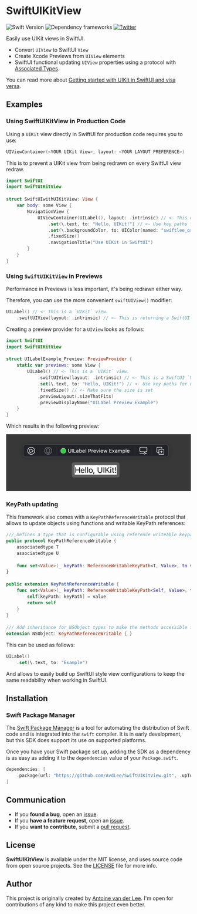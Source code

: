 # SwiftUIKitView
![Swift Version](https://img.shields.io/badge/Swift-5.5-F16D39.svg?style=flat) ![Dependency frameworks](https://img.shields.io/badge/Supports-_Swift_Package_Manager-F16D39.svg?style=flat) [![Twitter](https://img.shields.io/badge/twitter-@Twannl-blue.svg?style=flat)](https://twitter.com/twannl)

Easily use UIKit views in SwiftUI.

- Convert `UIView` to SwiftUI `View`
- Create Xcode Previews from `UIView` elements
- SwiftUI functional updating `UIView` properties using a protocol with [Associated Types](https://www.avanderlee.com/swift/associated-types-protocols/).

You can read more about [Getting started with UIKit in SwiftUI and visa versa](https://www.avanderlee.com/swiftui/integrating-swiftui-with-uikit/).

## Examples

### Using SwiftUIKitView in Production Code
Using a `UIKit` view directly in SwiftUI for production code requires you to use:

```swift
UIViewContainer(<YOUR UIKit View>, layout: <YOUR LAYOUT PREFERENCE>)
```

This is to prevent a UIKit view from being redrawn on every SwiftUI view redraw.

```swift
import SwiftUI
import SwiftUIKitView

struct SwiftUIwithUIKitView: View {
    var body: some View {
        NavigationView {
            UIViewContainer(UILabel(), layout: .intrinsic) // <- This can be any `UIKit` view.
                .set(\.text, to: "Hello, UIKit!") // <- Use key paths for updates.
                .set(\.backgroundColor, to: UIColor(named: "swiftlee_orange"))
                .fixedSize()
                .navigationTitle("Use UIKit in SwiftUI")
        }
    }
}
```

### Using `SwiftUIKitView` in Previews
Performance in Previews is less important, it's being redrawn either way.

Therefore, you can use the more convenient  `swiftUIView()` modifier:

```swift
UILabel() // <- This is a `UIKit` view.
    .swiftUIView(layout: .intrinsic) // <- This is returning a SwiftUI `View`.
```

Creating a preview provider for a `UIView` looks as follows:

```swift
import SwiftUI
import SwiftUIKitView

struct UILabelExample_Preview: PreviewProvider {
    static var previews: some View {
        UILabel() // <- This is a `UIKit` view.
            .swiftUIView(layout: .intrinsic) // <- This is a SwiftUI `View`.
            .set(\.text, to: "Hello, UIKit!") // <- Use key paths for updates.
            .fixedSize() // <- Make sure the size is set
            .previewLayout(.sizeThatFits)
            .previewDisplayName("UILabel Preview Example")
    }
}
```

Which results in the following preview:

<img src="Assets/uikit_uilabel_preview.png" width="750"/>

### KeyPath updating

This framework also comes with a `KeyPathReferenceWritable` protocol that allows to update objects using functions and writable KeyPath references:

```swift
/// Defines a type that is configurable using reference writeable keypaths.
public protocol KeyPathReferenceWritable {
    associatedtype T
    associatedtype U
    
    func set<Value>(_ keyPath: ReferenceWritableKeyPath<T, Value>, to value: Value) -> U
}

public extension KeyPathReferenceWritable {
    func set<Value>(_ keyPath: ReferenceWritableKeyPath<Self, Value>, to value: Value) -> Self {
        self[keyPath: keyPath] = value
        return self
    }
}

/// Add inheritance for NSObject types to make the methods accessible for many default types.
extension NSObject: KeyPathReferenceWritable { }
```

This can be used as follows:

```swift
UILabel()
    .set(\.text, to: "Example")
```

And allows to easily build up SwiftUI style view configurations to keep the same readability when working in SwiftUI.

## Installation

### Swift Package Manager

The [Swift Package Manager](https://swift.org/package-manager/) is a tool for automating the distribution of Swift code and is integrated into the `swift` compiler. It is in early development, but this SDK does support its use on supported platforms. 

Once you have your Swift package set up, adding the SDK as a dependency is as easy as adding it to the `dependencies` value of your `Package.swift`.

```swift
dependencies: [
    .package(url: "https://github.com/AvdLee/SwiftUIKitView.git", .upToNextMajor(from: "2.0.0"))
]
```

## Communication

- If you **found a bug**, open an [issue](https://github.com/AvdLee/SwiftUIKitView/issues).
- If you **have a feature request**, open an [issue](https://github.com/AvdLee/SwiftUIKitView/issues).
- If you **want to contribute**, submit a [pull request](https://github.com/AvdLee/SwiftUIKitView/pulls).


## License

**SwiftUIKitView** is available under the MIT license, and uses source code from open source projects. See the [LICENSE](https://github.com/AvdLee/SwiftUIKitView/blob/main/LICENSE) file for more info.

## Author

This project is originally created by [Antoine van der Lee](https://www.twitter.com/twannl). I'm open for contributions of any kind to make this project even better.
